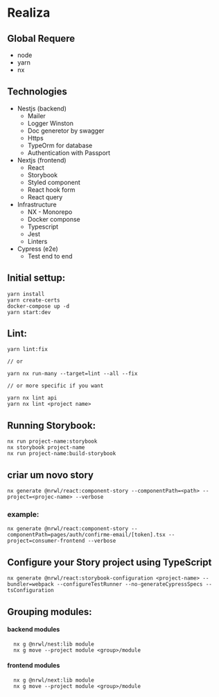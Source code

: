 # Realiza

## Global Requere

- node
- yarn
- nx

## Technologies

- Nestjs (backend)
  - Mailer
  - Logger Winston
  - Doc generetor by swagger
  - Https
  - TypeOrm for database
  - Authentication with Passport
- Nextjs (frontend)
  - React
  - Storybook
  - Styled component
  - React hook form
  - React query
- Infrastructure
  - NX - Monorepo
  - Docker componse
  - Typescript
  - Jest
  - Linters
- Cypress (e2e)
  - Test end to end

## Initial settup:

```
yarn install
yarn create-certs
docker-compose up -d
yarn start:dev
```

## Lint:

```
yarn lint:fix

// or

yarn nx run-many --target=lint --all --fix

// or more specific if you want

yarn nx lint api
yarn nx lint <project name>

```

## Running Storybook:
```
nx run project-name:storybook
nx storybook project-name
nx run project-name:build-storybook
```

## criar um novo story

```
nx generate @nrwl/react:component-story --componentPath=<path> --project=<projec-name> --verbose
```
### example:
```
nx generate @nrwl/react:component-story --componentPath=pages/auth/confirme-email/[token].tsx --project=consumer-frontend --verbose
```

## Configure your Story project using TypeScript
```
nx generate @nrwl/react:storybook-configuration <project-name> --bundler=webpack --configureTestRunner --no-generateCypressSpecs --tsConfiguration
```

## Grouping modules:

#### backend modules

```
  nx g @nrwl/nest:lib module
  nx g move --project module <group>/module
```

#### frontend modules

```
  nx g @nrwl/next:lib module
  nx g move --project module <group>/module
```
